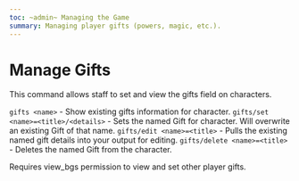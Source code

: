 ```yaml
---
toc: ~admin~ Managing the Game
summary: Managing player gifts (powers, magic, etc.).
---
```

# Manage Gifts
This command allows staff to set and view the gifts field on characters.

`gifts <name>` - Show existing gifts information for character.
`gifts/set <name>=<title>/<details>` - Sets the named Gift for character. Will overwrite an existing Gift of that name.
`gifts/edit <name>=<title>` - Pulls the existing named gift details into your output for editing.
`gifts/delete <name>=<title>` - Deletes the named Gift from the character.

Requires view_bgs permission to view and set other player gifts.

